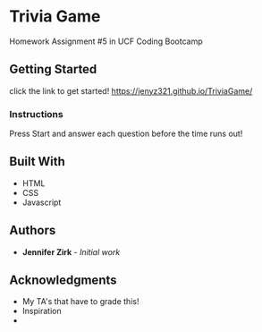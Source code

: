 # Trivia Game

Homework Assignment #5 in UCF Coding Bootcamp

## Getting Started

click the link to get started! https://jenyz321.github.io/TriviaGame/


### Instructions

Press Start and answer each question before the time runs out!



## Built With

* HTML
* CSS
* Javascript

## Authors

* **Jennifer Zirk** - *Initial work* 

## Acknowledgments

* My TA's that have to grade this!
* Inspiration
* 
